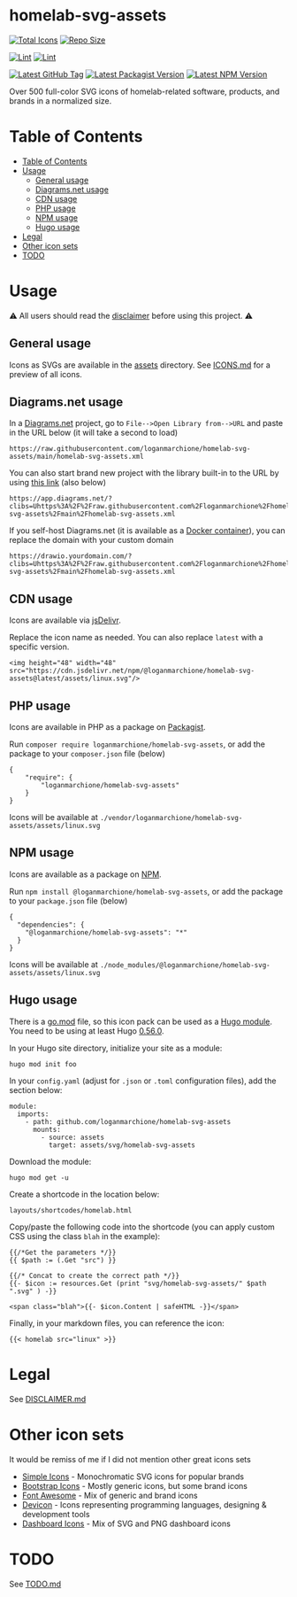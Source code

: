# homelab-svg-assets

<a href="https://github.com/loganmarchione/homelab-svg-assets/tree/main/assets"><img src="https://img.shields.io/github/directory-file-count/loganmarchione/homelab-svg-assets/assets?extension=svg&label=Total%20Icons&type=file" alt="Total Icons"/></a>
<a href="https://github.com/loganmarchione/homelab-svg-assets"><img src="https://img.shields.io/github/repo-size/loganmarchione/homelab-svg-assets??label=Repo%20Size" alt="Repo Size"/></a>


[![Lint](https://github.com/loganmarchione/homelab-svg-assets/actions/workflows/main.yml/badge.svg)](https://github.com/loganmarchione/homelab-svg-assets/actions/workflows/main.yml)
[![Lint](https://img.shields.io/github/stars/loganmarchione/homelab-svg-assets?style=social)](https://github.com/loganmarchione/homelab-svg-assets/stargazers)


<a href="https://github.com/loganmarchione/homelab-svg-assets/tags"><img src="https://img.shields.io/github/v/tag/loganmarchione/homelab-svg-assets?color=green&logo=github&label=Latest%20GitHub%20Tag&sort=semver" alt="Latest GitHub Tag"/></a>
<a href="https://packagist.org/packages/loganmarchione/homelab-svg-assets"><img src="https://img.shields.io/packagist/v/loganmarchione/homelab-svg-assets?color=green&logo=packagist&logoColor=white&label=Latest%20Packagist%20Version" alt="Latest Packagist Version"/></a>
<a href="https://www.npmjs.com/package/@loganmarchione/homelab-svg-assets"><img src="https://img.shields.io/npm/v/@loganmarchione/homelab-svg-assets?color=green&logo=npm&label=Latest%20NPM%20Version" alt="Latest NPM Version"/></a>

Over 500 full-color SVG icons of homelab-related software, products, and brands in a normalized size.

# Table of Contents
- [Table of Contents](#table-of-contents)
- [Usage](#usage)
  - [General usage](#general-usage)
  - [Diagrams.net usage](#diagramsnet-usage)
  - [CDN usage](#cdn-usage)
  - [PHP usage](#php-usage)
  - [NPM usage](#npm-usage)
  - [Hugo usage](#hugo-usage)
- [Legal](#legal)
- [Other icon sets](#other-icon-sets)
- [TODO](#todo)

# Usage

⚠️ All users should read the [disclaimer](DISCLAIMER.md) before using this project. ⚠️

## General usage

Icons as SVGs are available in the [assets](https://github.com/loganmarchione/homelab-svg-assets/tree/main/assets) directory. See [ICONS.md](ICONS.md) for a preview of all icons.

## Diagrams.net usage

In a [Diagrams.net](https://app.diagrams.net/) project, go to `File-->Open Library from-->URL` and paste in the URL below (it will take a second to load)

```
https://raw.githubusercontent.com/loganmarchione/homelab-svg-assets/main/homelab-svg-assets.xml
```

You can also start brand new project with the library built-in to the URL by using [this link](https://app.diagrams.net/?clibs=Uhttps%3A%2F%2Fraw.githubusercontent.com%2Floganmarchione%2Fhomelab-svg-assets%2Fmain%2Fhomelab-svg-assets.xml) (also below)

```
https://app.diagrams.net/?clibs=Uhttps%3A%2F%2Fraw.githubusercontent.com%2Floganmarchione%2Fhomelab-svg-assets%2Fmain%2Fhomelab-svg-assets.xml
```

If you self-host Diagrams.net (it is available as a [Docker container](https://hub.docker.com/r/jgraph/drawio)), you can replace the domain with your custom domain

```
https://drawio.yourdomain.com/?clibs=Uhttps%3A%2F%2Fraw.githubusercontent.com%2Floganmarchione%2Fhomelab-svg-assets%2Fmain%2Fhomelab-svg-assets.xml
```

## CDN usage

Icons are available via [jsDelivr](https://www.jsdelivr.com/package/npm/@loganmarchione/homelab-svg-assets).

Replace the icon name as needed. You can also replace `latest` with a specific version.

```
<img height="48" width="48" src="https://cdn.jsdelivr.net/npm/@loganmarchione/homelab-svg-assets@latest/assets/linux.svg"/>
```

## PHP usage

Icons are available in PHP as a package on [Packagist](https://packagist.org/packages/loganmarchione/homelab-svg-assets).  

Run `composer require loganmarchione/homelab-svg-assets`, or add the package to your `composer.json` file (below)

```
{
    "require": {
        "loganmarchione/homelab-svg-assets"
    }
}
```

Icons will be available at `./vendor/loganmarchione/homelab-svg-assets/assets/linux.svg`

## NPM usage
Icons are available as a package on [NPM](https://www.npmjs.com/package/@loganmarchione/homelab-svg-assets).

Run `npm install @loganmarchione/homelab-svg-assets`, or add the package to your `package.json` file (below)

```
{
  "dependencies": {
    "@loganmarchione/homelab-svg-assets": "*"
  }
}
```

Icons will be available at `./node_modules/@loganmarchione/homelab-svg-assets/assets/linux.svg`

## Hugo usage

There is a [go.mod](https://github.com/loganmarchione/homelab-svg-assets/blob/main/go.mod) file, so this icon pack can be used as a [Hugo module](https://gohugo.io/hugo-modules/). You need to be using at least Hugo [0.56.0](https://gohugo.io/news/0.56.0-relnotes/).

In your Hugo site directory, initialize your site as a module:

```
hugo mod init foo
```

In your `config.yaml` (adjust for `.json` or `.toml` configuration files), add the section below:

```
module:
  imports:
    - path: github.com/loganmarchione/homelab-svg-assets
      mounts:
        - source: assets
          target: assets/svg/homelab-svg-assets
```

Download the module:

```
hugo mod get -u
```

Create a shortcode in the location below:

```
layouts/shortcodes/homelab.html
```

Copy/paste the following code into the shortcode (you can apply custom CSS using the class `blah` in the example):

```
{{/*Get the parameters */}}
{{ $path := (.Get "src") }}

{{/* Concat to create the correct path */}}
{{- $icon := resources.Get (print "svg/homelab-svg-assets/" $path ".svg" ) -}}

<span class="blah">{{- $icon.Content | safeHTML -}}</span>
```

Finally, in your markdown files, you can reference the icon:

```
{{< homelab src="linux" >}}
```

# Legal

See [DISCLAIMER.md](DISCLAIMER.md)

# Other icon sets

It would be remiss of me if I did not mention other great icons sets

- [Simple Icons](https://simpleicons.org/) - Monochromatic SVG icons for popular brands
- [Bootstrap Icons](https://icons.getbootstrap.com/) - Mostly generic icons, but some brand icons
- [Font Awesome](https://fontawesome.com/icons) - Mix of generic and brand icons
- [Devicon](https://devicon.dev/) - Icons representing programming languages, designing & development tools
- [Dashboard Icons](https://github.com/walkxcode/dashboard-icons/tree/main) - Mix of SVG and PNG dashboard icons

# TODO

See [TODO.md](TODO.md)

